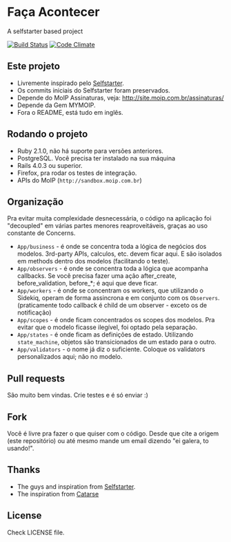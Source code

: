 # Faça Acontecer
A selfstarter based project

[![Build Status](https://travis-ci.org/meurio/facaacontecer.png?branch=master)](https://travis-ci.org/meurio/facaacontecer)
[![Code Climate](https://codeclimate.com/github/meurio/facaacontecer.png)](https://codeclimate.com/github/meurio/facaacontecer)


## Este projeto

- Livremente inspirado pelo [Selfstarter](https://github.com/lockitron/selfstarter). 
- Os commits iniciais do Selfstarter foram preservados.
- Depende do MoIP Assinaturas, veja: http://site.moip.com.br/assinaturas/
- Depende da Gem MYMOIP.
- Fora o README, está tudo em inglês.

## Rodando o projeto

- Ruby 2.1.0, não há suporte para versões anteriores.
- PostgreSQL. Você precisa ter instalado na sua máquina
- Rails 4.0.3 ou superior.
- Firefox, pra rodar os testes de integração.
- APIs do MoIP (`http://sandbox.moip.com.br`)

## Organização

Pra evitar muita complexidade desnecessária, o código na aplicação foi "decoupled" em várias partes menores reaproveitáveis, graças ao uso constante de Concerns.

- `App/business` - é onde se concentra toda a lógica de negócios dos modelos. 3rd-party APIs, calculos, etc. devem ficar aqui. E são isolados em methods dentro dos modelos (facilitando o teste).
- `App/observers` - é onde se concentra toda a lógica que acompanha callbacks. Se você precisa fazer uma ação after_create, before_validation, before_*; é aqui que deve ficar.
- `App/workers` - é onde se concentram os workers, que utilizando o Sidekiq, operam de forma assincrona e em conjunto com os `Observers`. (praticamente todo callback é child de um observer - exceto os de notificação)
- `App/scopes`  - é onde ficam concentrados os scopes dos modelos. Pra evitar que o modelo ficasse ilegível, foi optado pela separação.
- `App/states`  - é onde ficam as definições de estado. Utilizando `state_machine`, objetos são transicionados de um estado para o outro.
- `App/validators` - o nome já diz o suficiente. Coloque os validators personalizados aqui; não no modelo.

## Pull requests

São muito bem vindas. Crie testes e é só enviar :)


## Fork

Você é livre pra fazer o que quiser com o código. Desde que cite a origem (este repositório) ou até mesmo mande um email dizendo "ei galera, to usando!".


## Thanks
- The guys and inspiration from [Selfstarter](https://selfstarter.us).
- The inspiration from [Catarse](http://catarse.me)

## License

Check LICENSE file.

